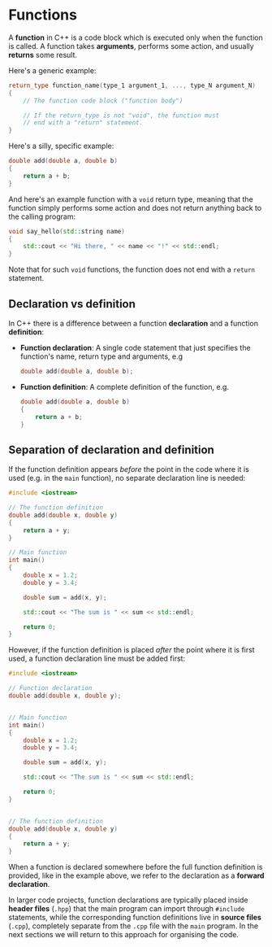 # Functions

A **function** in C++ is a code block which is executed only when the function is called. A function takes **arguments**, performs some action, and usually **returns** some result.

Here's a generic example:

```c++
return_type function_name(type_1 argument_1, ..., type_N argument_N)
{
    // The function code block ("function body")

    // If the return_type is not "void", the function must 
    // end with a "return" statement.
}
```

Here's a silly, specific example:

```c++
double add(double a, double b)
{
    return a + b; 
}
```

And here's an example function with a `void` return type, meaning that the function simply performs some action and does not return anything back to the calling program:

```c++
void say_hello(std::string name)
{
    std::cout << "Hi there, " << name << "!" << std::endl;
}
```

Note that for such `void` functions, the function does not end with a `return` statement.


## Declaration vs definition

In C++ there is a difference between a function **declaration** and a function **definition**:

- **Function declaration**: A single code statement that just specifies the function's name, return type and arguments, e.g
  ```c++
  double add(double a, double b);
  ```

- **Function definition**: A complete definition of the function, e.g.
  ```c++
  double add(double a, double b)
  {
      return a + b; 
  }
  ```



## Separation of declaration and definition

If the function definition appears *before* the point in the code where it is used (e.g. in the `main` function), no separate declaration line is needed:

```c++
#include <iostream>

// The function definition
double add(double x, double y)
{
    return a + y;
}

// Main function
int main() 
{
    double x = 1.2;
    double y = 3.4;

    double sum = add(x, y);

    std::cout << "The sum is " << sum << std::endl;

    return 0;
}
```

However, if the function definition is placed *after* the point where it is first used, a function declaration line must be added first:
```c++
#include <iostream>

// Function declaration
double add(double x, double y); 


// Main function
int main() 
{
    double x = 1.2;
    double y = 3.4;

    double sum = add(x, y);

    std::cout << "The sum is " << sum << std::endl;

    return 0;
}


// The function definition
double add(double x, double y)
{
    return a + y;
}
```
When a function is declared somewhere before the full function definition is provided, like in the example above, we refer to the declaration as a **forward declaration**.

In larger code projects, function declarations are typically placed inside **header files** (`.hpp`) that the main program can import through `#include` statements, while the corresponding function definitions live in **source files** (`.cpp`), completely separate from the `.cpp` file with the `main` program. In the next sections we will return to this approach for organising the code.


